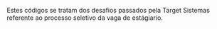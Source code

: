 Estes códigos se tratam dos desafios passados pela Target Sistemas referente ao processo seletivo da vaga de estágiario.
